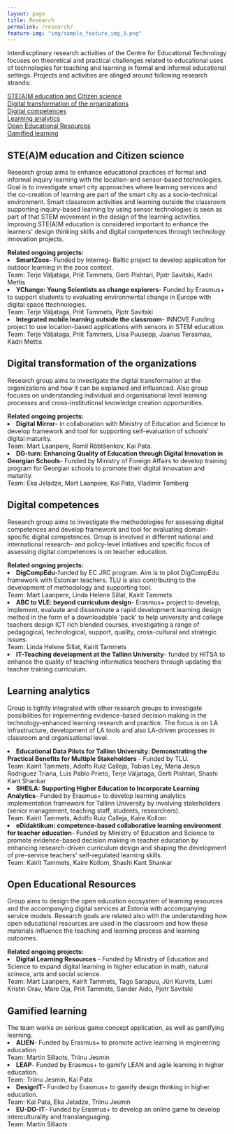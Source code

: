 ```yaml
---
layout: page
title: Research
permalink: /research/
feature-img: "img/sample_feature_img_3.png"
---
```

<div id="p">
<p>Interdiscplinary research activities of the Centre for Educational Technology focuses on theoretical and practical challenges related to educational uses of technologies for teaching and learning in formal and informal educational settings. Projects and activities are alinged around following research strands:
</p>
<div>

<div class="research_nav">
    <div onclick="showElement(1)"><a href="#steam_research">STE(A)M education and Citizen science</a></div>
    <div onclick="showElement(2)"><a href="#digitaltransform_research">Digital transformation of the organizations</a></div>
    <div onclick="showElement(3)"><a href="#digitalcomp_research">Digital competences</a></div>
    <div onclick="showElement(4)"><a href="#learning_research">Learning analytics</a></div>
    <div onclick="showElement(5)"><a href="#education_research">Open Educational Resources</a></div>
    <div onclick="showElement(6)"><a href="#game_research">Gamified learning</a></div>
</div>

<script>
  function showElement(id){
    hideElements();
    var id = "p"+id;
    var elem = document.getElementById(id);
    if(elem!==null){
      elem.style.display = 'block';
    }
  }
  function hideElements(){
    var elems = document.getElementsByClassName('research-elem');

    for (var i = 0; i < elems.length; i ++) {
        elems[i].style.display = 'none';
    }
  }

</script>


<div id="p1" class="research-elem">
<h2>STE(A)M education and Citizen science</h2>
<p>Research group aims to enhance educational practices of formal and informal inquiry learning with the location-and sensor-based technologies. Goal is to investigate smart city approaches where learning services and the co-creation of learning are part of the smart city as a socio-technical environment. Smart classroom activities and learning outside the classroom supporting inquiry-based learning by using sensor technologies is seen as part of that STEM movement in the design of the learning activities. Improving STE(A)M education is considered important to enhance the learners' design thinking skills and digital competences through technology innovation projects.</p>
    <strong>Related ongoing projects:</strong>
    <li>
        <strong>SmartZoos</strong>-  Funded by Interreg- Baltic project to develop application for outdoor learning in the zoos context.<br>Team: Terje Väljataga, Priit Tammets, Gerti Pishtari, Pjotr Savitski, Kadri Mettis
    </li>
    <li>
        <strong>YChange: Young Scientists as change explorers</strong>- Funded by Erasmus+ to support students to evaluating environmental change in Europe with digital space ttechnologies.<br>Team: Terje Väljataga, Priit Tammets, Pjotr Savitski 
    </li>
    <li>
        <strong>Integrated  mobile learning outside the classroom</strong>- INNOVE Funding project to use location-based applications with sensors in STEM education.<br>Team: Terje Väljataga, Priit Tammets, Liisa Puusepp, Jaanus Terasmaa, Kadri Mettis
    </li>
</div>

<div id="p2" class="research-elem">
<h2 id="digitaltransform_research">Digital transformation of the organizations</h2>
<p>Research group aims to investigate the digital transformation at the organizations and how it can be explained and influenced. Also group focuses on understanding individual and organisational level learning processes and cross-institutional knowledge creation opportunities.</p>
    <strong>Related ongoing projects:</strong>
    <li>
        <strong>Digital Mirror</strong>- in collaboration with Ministry of Education and Science to develop framework and tool for supporting self-evaluation of schools' digital maturity. <br>Team: Mart Laanpere, Romil Rõbtšenkov, Kai Pata.
    </li>
    <li>
        <strong>DG-turn: Enhancing Quality of Education through Digital Innovation in Georgian Schools</strong>- Funded by Ministry of Foreign Affairs to develop training program for Georgian schools to promote their digital innovation and maturity. <br> Team: Eka Jeladze, Mart Laanpere, Kai Pata, Vladimir Tomberg
    </li>
</div>

<div id="p3" class="research-elem">
<h2 id="digitalcomp_research">Digital competences</h2>
<p>Research group aims to investigate the methodologies for assessing digital competences and develop framework and tool for evaluating domain-specific digital competences. Group is involved in different national and international research- and policy-level intiatives and specific focus of assessing digital competences is on teacher education.</p>
<strong>Related ongoing projects:</strong>
    <li>
        <strong>DigCompEdu</strong>-funded by EC JRC program. Aim is to pilot DigCompEdu framework with Estonian teachers. TLU is also contributing to the development of methodology and supporting tool. <br>Team: Mart Laanpere, Linda Helene Sillat, Kairit Tammets
    </li>
    <li>
        <strong>ABC to VLE: beyond curriculum design</strong>- Erasmus+ project to develop, implement, evaluate and disseminate a rapid development learning design method in the form of a downloadable 'pack' to help university and college teachers design ICT rich blended courses, investigating a range of pedagogical, technological, support, quality, cross-cultural and strategic issues.<br> Team: Linda Helene Sillat, Kairit Tammets
    </li>
    <li>
        <strong>IT-Teaching development at the Tallinn University</strong>- funded by HITSA to enhance the quality of teaching informatics teachers through updating the teacher training curriculum.
    </li>
</div>

<div id="p4" class="research-elem">
<h2 id="learning_research">Learning analytics</h2> 
<p>Group is tightly integrated with other research groups to investigate possibilities for implementing evidence-based decision making in the technology-enhanced learning research and practice. The focus is on LA infrastructure, development of LA tools and also LA-driven processes in classroom and organisational level.
</p>
    <li>
        <strong>Educational Data Pilots for Tallinn University: Demonstrating the Practical Benefits for Multiple Stakeholders</strong> - Funded by TLU. <br> Team: Kairit Tammets, Adolfo Ruiz Calleja, Tobias Ley, Maria Jesus Rodriguez Triana, Luis Pablo Prieto, Terje Väljataga, Gerti Pishtari, Shashi Kant Shankar
    </li>
    <li>
        <strong>SHEILA: Supporting Higher Education to Incorporate Learning Analytics</strong>- Funded by Erasmus+ to develop learning analytics implementation framework for Tallinn University by involving stakeholders (senior management, teaching staff, students, researchers). <br>Team: Kairit Tammets, Adolfo Ruiz Calleja, Kaire Kollom
    </li>
    <li>
        <strong>eDidaktikum: competence-based collaborative learning environment for teacher education</strong>- Funded by Ministry of Education and Science to promote evidence-based decision making in teacher education by enhancing research-driven curriculum design and shaping the development of pre-service teachers' self-regulated learning skills.<br> Team: Kairit Tammets, Kaire Kollom, Shashi Kant Shankar
    </li>
</div>

<div id="p5" class="research-elem">
<h2 id="education_research">Open Educational Resources</h2>
<p>Group aims to design the open education ecosystem of learning resources and the accompanying digital services at Estonia with accompanying service models. Research goals are related also with the understanding how open educational resources are used in the classroom and how these materials influence the teaching and learning process and learning outcomes.</p>
    <strong>Related ongoing projects:</strong>
    <li>
        <strong>Digital Learning Resources</strong> - Funded by Ministry of Education and Science to expand digital learning in higher education in math, natural scinece, arts and social science.<br>Team: Mart Laanpere, Kairit Tammets, Tago Sarapuu, Jüri Kurvits, Lumi Kristin Orav, Mare Oja, Priit Tammets, Sander Aido, Pjotr Savitski
    </li> 
</div>


<div id="p6" class="research-elem">
<h2 id="game_research" >Gamified learning</h2>
The team works on serious game concept application, as well as gamifying learning.
    <li>
        <strong>ALIEN</strong>- Funded by Erasmus+ to promote active learning in engineering education
        <br>Team: Martin Sillaots, Triinu Jesmin
    </li>
    <li>
        <strong>LEAP</strong>- Funded by Erasmus+ to gamify LEAN and agile learning in higher education. <br> Team: Triinu Jesmin, Kai Pata
    </li>
    <li>
        <strong>DesignIT</strong>- Funded by Erasmus+ to gamify design thinking in higher education. <br>Team: Kai Pata, Eka Jeladze, Triinu Jesmin
    </li>
    <li>
        <strong>EU-DO-IT</strong>- Funded by Erasmus+ to develop an online game to develop interculturality and translanguaging.<br> Team: Martin Sillaots
    </li>
</div>


<script>
showElement(1);
</script>